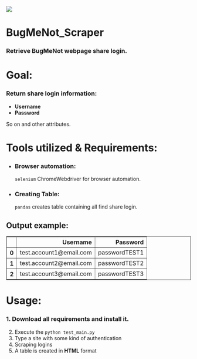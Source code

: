 
<img src="http://bugmenot.com/assets/img/logo.png">

# BugMeNot_Scraper
### Retrieve BugMeNot webpage share login.

# Goal:
### Return share login information:
- **Username**
- **Password**

So on  and other attributes.

# Tools utilized & Requirements:
- ### Browser automation:
    `selenium` ChromeWebdriver for browser automation.

- ### Creating Table:
    `pandas` creates table containing all find share login.

## Output example:
<table border="1" class="dataframe">
  <thead>
    <tr style="text-align: right;">
      <th></th>
      <th>Username</th>
      <th>Password</th>
    </tr>
  </thead>
  <tbody>
    <tr>
      <th>0</th>
      <td>test.account1@email.com</td>
      <td>passwordTEST1</td>
    </tr>
    <tr>
      <th>1</th>
      <td>test.account2@email.com</td>
      <td>passwordTEST2</td>
    </tr>
    <tr>
      <th>2</th>
      <td>test.account3@email.com</td>
      <td>passwordTEST3</td>
    </tr>
  </tbody>
</table>

# Usage:
### 1. Download all requirements and install it.
2. Execute the `python test_main.py`
3. Type a site with some kind of authentication
4. Scraping logins
5. A table is created in **HTML** format
